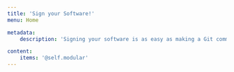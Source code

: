 ```yaml
---
title: 'Sign your Software!'
menu: Home

metadata:
    description: 'Signing your software is as easy as making a Git commit. Secure your software releases by adding digital signatures now!'

content:
    items: '@self.modular'
---
```

